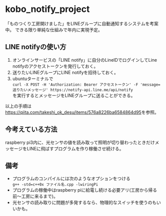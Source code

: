 # kobo_notify_project
「ものつくり工房開けました」をLINEグループに自動通知するシステムを考案中。
できる限り単純な仕組みで年内に実現予定。  
  
## LINE notifyの使い方  
1. オンラインサービスの「LINE notify」に自分のLineIDでログインしてLine notifyのアクセストークンを発行しておく。  
2. 送りたいLINEグループにLINE notifyを招待しておく。  
3. ubuntuターミナルで  
` curl -X POST -H 'Authorization: Bearer アクセストークン' -F 'message=送りたいメッセージ' https://notify-api.line.me/api/notify `  
を実行するとメッセージをLINEグループに送ることができる。  
  
以上の手順は<https://qiita.com/takeshi_ok_desu/items/576a8226ba6584864d95>を参照。
  
  
## 今考えている方法  
raspberry pi3内に、光センサの値を読み取って照明が切り替わったときだけメッセージをLINEに飛ばすプログラムを作り稼働させ続ける。  
  
## 備考  
- プログラムのコンパイルには次のようなオプションをつける  
` g++ -std=c++0x ファイル名.cpp -lwiringPi `  
- プログラムの稼働中はraspberry piに給電し続ける必要アリ(工房から帰る前〜工房に来るまで)。 
- 光センサの読み取りに問題が多発するなら、物理的なスイッチを使うのもいいかも。